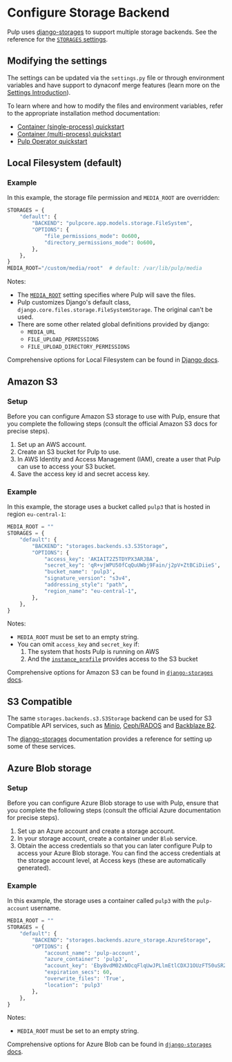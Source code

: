 # Configure Storage Backend

Pulp uses [django-storages](https://django-storages.readthedocs.io) to support multiple storage backends.
See the reference for the [`STORAGES` settings](site:pulpcore/docs/admin/reference/settings/#storages).

## Modifying the settings

The settings can be updated via the `settings.py` file or through environment variables
and have support to dynaconf merge features (learn more on the [Settings Introduction](site:pulpcore/docs/admin/guides/configure-pulp/introduction/)).

To learn where and how to modify the files and environment variables, refer to the appropriate installation method documentation:

* [Container (single-process) quickstart](site:pulp-oci-images/docs/admin/tutorials/quickstart/#single-container)
* [Container (multi-process) quickstart](site:pulp-oci-images/docs/admin/tutorials/quickstart/#podman-or-docker-compose)
* [Pulp Operator quickstart](site:pulp-operator/docs/admin/tutorials/quickstart-kubernetes/)

## Local Filesystem (default)

### Example

In this example, the storage file permission and `MEDIA_ROOT` are overridden:

```python
STORAGES = {
    "default": {
        "BACKEND": "pulpcore.app.models.storage.FileSystem",
        "OPTIONS": {
            "file_permissions_mode": 0o600,
            "directory_permissions_mode": 0o600,
        },
    },
}
MEDIA_ROOT="/custom/media/root"  # default: /var/lib/pulp/media
```

Notes:

* The [`MEDIA_ROOT`](site:pulpcore/docs/admin/reference/settings/#media_root) setting specifies where Pulp
will save the files.
* Pulp customizes Django's default class, `django.core.files.storage.FileSystemStorage`. The original can't be used.
* There are some other related global definitions provided by django:
    * `MEDIA_URL`
    * `FILE_UPLOAD_PERMISSIONS`
    * `FILE_UPLOAD_DIRECTORY_PERMISSIONS`

Comprehensive options for Local Filesystem can be found in
[Django docs](https://docs.djangoproject.com/en/4.2/ref/files/storage/#django.core.files.storage.FileSystemStorage).

## Amazon S3

### Setup

Before you can configure Amazon S3 storage to use with Pulp, ensure that you complete the following steps
(consult the official Amazon S3 docs for precise steps).

1. Set up an AWS account.
2. Create an S3 bucket for Pulp to use.
3. In AWS Identity and Access Management (IAM), create a user that Pulp can use to access your S3 bucket.
4. Save the access key id and secret access key.

### Example

In this example, the storage uses a bucket called `pulp3` that is hosted in region `eu-central-1`:

```python
MEDIA_ROOT = ""
STORAGES = {
    "default": {
        "BACKEND": "storages.backends.s3.S3Storage",
        "OPTIONS": {
            "access_key": 'AKIAIT2Z5TDYPX3ARJBA',
            "secret_key": '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',
            "bucket_name": 'pulp3',
            "signature_version": "s3v4",
            "addressing_style": "path",
            "region_name": "eu-central-1",
        },
    },
}
```

Notes:

* `MEDIA_ROOT` must be set to an empty string.
* You can omit `access_key` and `secret_key` if:
    1. The system that hosts Pulp is running on AWS
    2. And the [`instance_profile`](https://docs.aws.amazon.com/IAM/latest/UserGuide/id_roles_use_switch-role-ec2_instance-profiles.html) provides access to the S3 bucket

Comprehensive options for Amazon S3 can be found in
[`django-storages` docs](https://django-storages.readthedocs.io/en/latest/backends/amazon-S3.html#configuration-settings).

## S3 Compatible

The same `storages.backends.s3.S3Storage` backend can be used for S3 Compatible API services, such as [Minio](https://min.io/), [Ceph/RADOS](https://docs.ceph.com/en/reef/man/8/rados/) and [Backblaze B2](https://www.backblaze.com/cloud-storage).

The [django-storages](https://django-storages.readthedocs.io/en/latest/backends/s3_compatible/index.html) documentation
provides a reference for setting up some of these services.

## Azure Blob storage

### Setup

Before you can configure Azure Blob storage to use with Pulp, ensure that you complete the following steps
(consult the official Azure documentation for precise steps).

1. Set up an Azure account and create a storage account.
2. In your storage account, create a container under `Blob` service.
3. Obtain the access credentials so that you can later configure Pulp to access your Azure Blob storage. You can find the access credentials
   at the storage account level, at Access keys (these are automatically generated).

### Example

In this example, the storage uses a container called `pulp3` with the `pulp-account` username.

```python
MEDIA_ROOT = ""
STORAGES = {
    "default": {
        "BACKEND": "storages.backends.azure_storage.AzureStorage",
        "OPTIONS": {
            "account_name": 'pulp-account',
            "azure_container": 'pulp3',
            "account_key": 'Eby8vdM02xNOcqFlqUwJPLlmEtlCDXJ1OUzFT50uSRZ6IFsuFq2UVErCz4I6tq/K1SZFPTOtr/KBHBeksoGMGw==',
            "expiration_secs": 60,
            "overwrite_files": 'True',
            "location": 'pulp3'
        },
    },
}
```

Notes:

* `MEDIA_ROOT` must be set to an empty string.

Comprehensive options for Azure Blob can be found in
[`django-storages` docs](https://django-storages.readthedocs.io/en/latest/backends/azure.html#configuration-settings).
